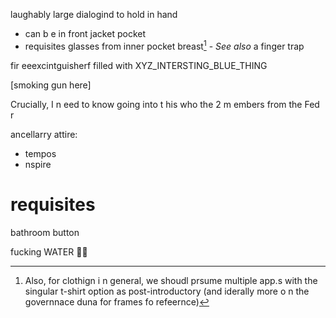 laughably large  dialogind  to  hold in hand
 - can b e in front jacket pocket
 -  requisites glasses  from  inner pocket  breast[^a]
        - _See also_ a finger trap
        
fir eeexcintguisherf filled with  XYZ_INTERSTING_BLUE_THING

[smoking gun  here]



[^a]: Also,  for  clothign i n general,  we shoudl  prsume multiple app.s  with  the singular t-shirt option as  post-introductory  (and iderally more o n the  governnace  duna  for frames  fo  refeernce)

Crucially, I n eed to  know going into t his  who  the 2 m embers from  the Fed  r

ancellarry attire:
- tempos
- nspire

# requisites

bathroom button

fucking WATER 🌊🌊
